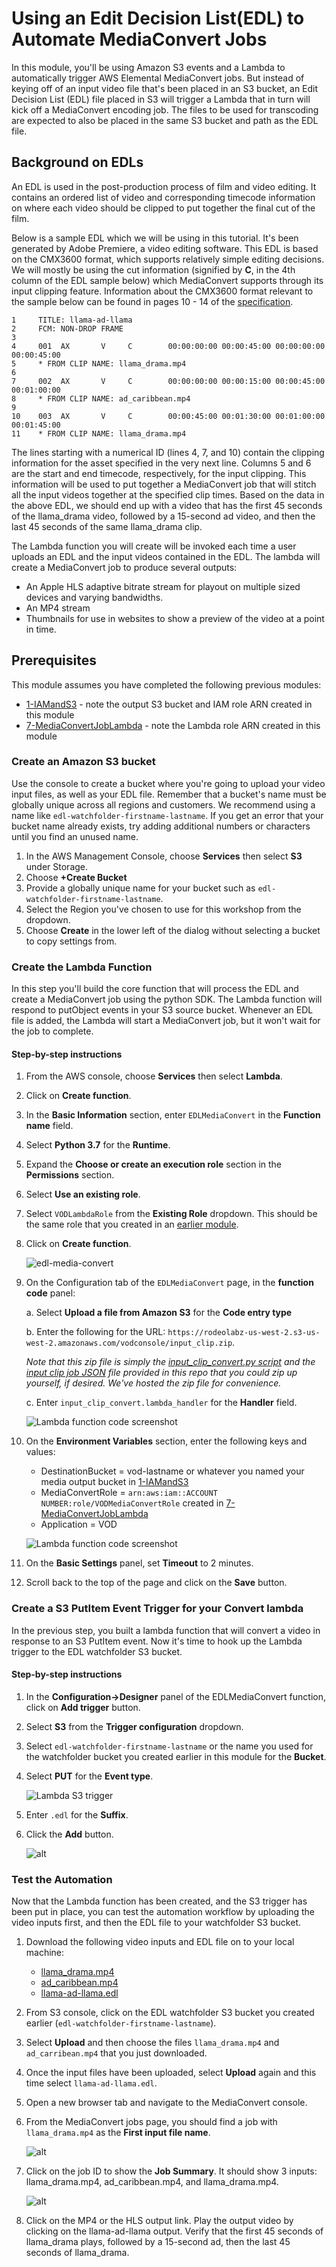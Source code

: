 # Using an Edit Decision List(EDL) to Automate MediaConvert Jobs 

In this module, you'll be using Amazon S3 events and a Lambda to automatically trigger AWS Elemental MediaConvert jobs. But instead of keying off of an input video file that's been placed in an S3 bucket, an Edit Decision List (EDL) file placed in S3 will trigger a Lambda that in turn will kick off a MediaConvert encoding job. The files to be used for transcoding are expected to also be placed in the same S3 bucket and path as the EDL file.  

## Background on EDLs
An EDL is used in the post-production process of film and video editing. It contains an ordered list of video and corresponding timecode information on where each video should be clipped to put together the final cut of the film.

Below is a sample EDL which we will be using in this tutorial. It's been generated by Adobe Premiere, a video editing software. This EDL is based on the CMX3600 format, which supports relatively simple editing decisions. We will mostly be using the cut information (signified by **C**, in the 4th column of the EDL sample below) which MediaConvert supports through its input clipping feature. Information about the CMX3600 format relevant to the sample below can be found in pages 10 - 14 of the [specification](http://xmil.biz/EDL-X/CMX3600.pdf). 

    1     TITLE: llama-ad-llama
    2     FCM: NON-DROP FRAME
    3
    4     001  AX       V     C        00:00:00:00 00:00:45:00 00:00:00:00 00:00:45:00
    5     * FROM CLIP NAME: llama_drama.mp4
    6
    7     002  AX       V     C        00:00:00:00 00:00:15:00 00:00:45:00 00:01:00:00
    8     * FROM CLIP NAME: ad_caribbean.mp4
    9
    10    003  AX       V     C        00:00:45:00 00:01:30:00 00:01:00:00 00:01:45:00
    11    * FROM CLIP NAME: llama_drama.mp4
 
The lines starting with a numerical ID (lines 4, 7, and 10) contain the clipping information for the asset specified in the very next line. Columns 5 and 6 are the start and end timecode, respectively, for the input clipping. This information will be used to put together a MediaConvert job that will stitch all the input videos together at the specified clip times. Based on the data in the above EDL, we should end up with a video that has the first 45 seconds of the llama_drama video, followed by a 15-second ad video, and then the last 45 seconds of the same llama_drama clip. 

The Lambda function you will create will be invoked each time a user uploads an EDL and the input videos contained in the EDL. The lambda will create a MediaConvert job to produce several outputs:

- An Apple HLS adaptive bitrate stream for playout on multiple sized devices and varying bandwidths.
- An MP4 stream
- Thumbnails for use in websites to show a preview of the video at a point in time.

## Prerequisites
This module assumes you have completed the following previous modules:
* [1-IAMandS3](../1-IAMandS3/README.md) - note the output S3 bucket and IAM role ARN created in this module
* [7-MediaConvertJobLambda](README.md) - note the Lambda role ARN created in this module


### Create an Amazon S3 bucket

Use the console to create a bucket where you're going to upload your video input files, as well as your EDL file. Remember that a bucket's name must be globally unique across all regions and customers. We recommend using a name like `edl-watchfolder-firstname-lastname`. If you get an error that your bucket name already exists, try adding additional numbers or characters until you find an unused name.

1. In the AWS Management Console, choose **Services** then select **S3** under Storage.
1. Choose **+Create Bucket**
1. Provide a globally unique name for your bucket such as `edl-watchfolder-firstname-lastname`.
1. Select the Region you've chosen to use for this workshop from the dropdown.
1. Choose **Create** in the lower left of the dialog without selecting a bucket to copy settings from.


### Create the Lambda Function 
In this step you'll build the core function that will process the EDL and create a MediaConvert job using the python SDK. The Lambda function will respond to putObject events in your S3 source bucket.  Whenever an EDL file is added, the Lambda will start a MediaConvert job, but it won't wait for the job to complete.   

#### Step-by-step instructions 

1. From the AWS console, choose **Services** then select **Lambda**.
1. Click on **Create function**.
1. In the **Basic Information** section, enter `EDLMediaConvert` in the **Function name** field.
1. Select **Python 3.7** for the **Runtime**.
1. Expand the **Choose or create an execution role** section in the **Permissions** section. 
1. Select **Use an existing role**. 
1. Select `VODLambdaRole` from the **Existing Role** dropdown. This should be the same role that you created in an [earlier module](README.md#vod-lambda-role).
1. Click on **Create function**.

    ![edl-media-convert](../images/edl-mediaconvert-basic-info.png)

1. On the Configuration tab of the `EDLMediaConvert` page, in the  **function code** panel:  

    a. Select **Upload a file from Amazon S3** for the **Code entry type**
    
    b. Enter the following for the URL: `https://rodeolabz-us-west-2.s3-us-west-2.amazonaws.com/vodconsole/input_clip.zip`. 
    
    _Note that this zip file is simply the [input_clip_convert.py script](input_clip_convert.py) and the [input clip job JSON](input_clipping_job.json) file provided in this repo that you could zip up yourself, if desired. We've hosted the zip file for convenience._

    c. Enter `input_clip_convert.lambda_handler` for the **Handler** field.

    ![Lambda function code screenshot](../images/edl-mediaconvert-function-code.png)

1. On the **Environment Variables** section, enter the following keys and values:

    * DestinationBucket = vod-lastname or whatever you named your media output bucket in [1-IAMandS3](../1-IAMandS3/README.md)
    * MediaConvertRole = `arn:aws:iam::ACCOUNT NUMBER:role/VODMediaConvertRole` created in [7-MediaConvertJobLambda](README.md)
    * Application = VOD

    ![Lambda function code screenshot](../images/lambda-environment.png)

1. On the **Basic Settings** panel, set **Timeout** to 2 minutes.

1. Scroll back to the top of the page and click on the **Save** button.


### Create a S3 PutItem Event Trigger for your Convert lambda

In the previous step, you built a lambda function that will convert a video in response to an S3 PutItem event.  Now it's time to hook up the Lambda trigger to the EDL watchfolder S3 bucket.

#### Step-by-step instructions

1. In the **Configuration->Designer** panel of the EDLMediaConvert function, click on **Add trigger** button. 
1. Select **S3** from the **Trigger configuration** dropdown.
1. Select `edl-watchfolder-firstname-lastname` or the name you used for the watchfolder bucket you created earlier in this module for the **Bucket**.
1. Select **PUT** for the **Event type**.

    ![Lambda S3 trigger](../images/edl-mediaconvert-trigger-config.png)
1. Enter `.edl` for the **Suffix**.
1. Click the **Add** button.

    ![alt](../images/edl-mediaconvert-s3-trigger.png)

### Test the Automation
Now that the Lambda function has been created, and the S3 trigger has been put in place, you can test the automation workflow by uploading the video inputs first, and then the EDL file to your watchfolder S3 bucket.

1. Download the following video inputs and EDL file on to your local machine:
    * [llama_drama.mp4](https://rodeolabz-us-west-2.s3-us-west-2.amazonaws.com/vodconsole/llama_drama.mp4)
    * [ad_caribbean.mp4](https://rodeolabz-us-west-2.s3-us-west-2.amazonaws.com/vodconsole/ad_caribbean.mp4)
    * [llama-ad-llama.edl](https://rodeolabz-us-west-2.s3-us-west-2.amazonaws.com/vodconsole/llama-ad-llama.edl)


1. From S3 console, click on the EDL watchfolder S3 bucket you created earlier (`edl-watchfolder-firstname-lastname`).
1. Select **Upload** and then choose the files `llama_drama.mp4` and `ad_carribean.mp4` that you just downloaded. 
1. Once the input files have been uploaded, select **Upload** again and this time select `llama-ad-llama.edl`.
1. Open a new browser tab and navigate to the MediaConvert console. 
1. From the MediaConvert jobs page, you should find a job with `llama_drama.mp4` as the **First input file name**.  

    ![alt](../images/edl-mediaconvert-job.png)
1. Click on the job ID to show the **Job Summary**. It should show 3 inputs: llama_drama.mp4, ad_caribbean.mp4, and llama_drama.mp4.

    ![alt](../images/edl-mediaconvert-job-inputs.png)
1. Click on the MP4 or the HLS output link. Play the output video by clicking on the llama-ad-llama output. Verify that the first 45 seconds of llama_drama plays, followed by a 15-second ad, then the last 45 seconds of llama_drama.




